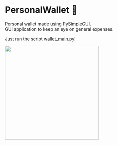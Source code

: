 # PersonalWallet 💼
Personal wallet made using [PySimpleGUI](https://pysimplegui.readthedocs.io/en/latest/).   
GUI application to keep an eye on general expenses.   

Just run the script [wallet_main.py](https://github.com/marco-create/PersonalWallet/blob/main/wallet_main.py)!  
   
<img src=https://user-images.githubusercontent.com/53913990/98171023-58c11d00-1eef-11eb-974f-07663c20f8b2.png width="300">



